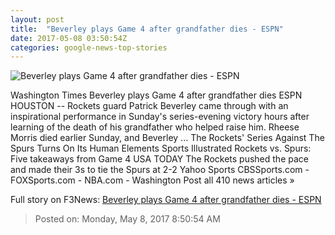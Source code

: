 ```yaml
---
layout: post
title:  "Beverley plays Game 4 after grandfather dies - ESPN"
date: 2017-05-08 03:50:54Z
categories: google-news-top-stories
---
```


![Beverley plays Game 4 after grandfather dies - ESPN](http://a3.espncdn.com/combiner/i?img=%2Fphoto%2F2017%2F0326%2Fr194051_1296x729_16%2D9.jpg)

Washington Times Beverley plays Game 4 after grandfather dies ESPN HOUSTON -- Rockets guard Patrick Beverley came through with an inspirational performance in Sunday's series-evening victory hours after learning of the death of his grandfather who helped raise him. Rheese Morris died earlier Sunday, and Beverley ... The Rockets' Series Against The Spurs Turns On Its Human Elements Sports Illustrated Rockets vs. Spurs: Five takeaways from Game 4 USA TODAY The Rockets pushed the pace and made their 3s to tie the Spurs at 2-2 Yahoo Sports CBSSports.com - FOXSports.com - NBA.com - Washington Post all 410 news articles »


Full story on F3News: [Beverley plays Game 4 after grandfather dies - ESPN](http://www.f3nws.com/n/suFJEE)

> Posted on: Monday, May 8, 2017 8:50:54 AM
